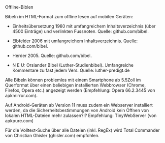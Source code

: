 Offline-Biblen

Bibeln im HTML-Format zum offline lesen auf mobilen Geräten:

* Einheitsübersetzung 1980 mit umfangreichem Inhaltsverzeichnis (über 4500 Einträge) und verlinkten Fussnoten. Quelle: github.com/bibel.

* Elbfelder 2006 mit umfangreichem Inhaltsverzeichnis. Quelle: github.com/bibel.

* Herder 2005. Quelle: github.com/bibel.

* N E U: Orsiander Bibel (Luther-Studienbibel). Umfangreiche Kommentare zu fast jedem Vers. Quelle: luther-predigt.de


Alle Bibeln können problemlos mit einem Smartphone ab 5.5Zoll im Querformat über einen beliebigen installierten Webbrowser (Chrome, Firefox, Opera etc.) angezeigt werden (Empfehlung: Opera 66.2.3445 von apkmirror.com).

Auf Android-Geräten ab Version 11 muss zudem ein Webserver installiert werden, da die Sicherheitsbestimmungen von Android kein Öffnen von lokalen HTML-Dateien mehr zulassen?!? Empfehlung: TinyWebServer (von apkpure.com)

Für die Volltext-Suche über alle Dateien (inkl. RegEx) wird Total Commander von Christian Ghisler (ghisler.com) empfohlen.
